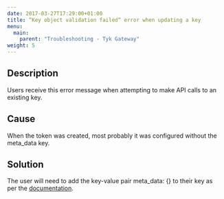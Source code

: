 ```yaml
---
date: 2017-03-27T17:29:00+01:00
title: “Key object validation failed“ error when updating a key
menu:
  main:
    parent: "Troubleshooting - Tyk Gateway"
weight: 5 
---
```


## Description
Users receive this error message when attempting to make API calls to an existing key.

## Cause
When the token was created, most probably it was configured without the meta_data key.

## Solution
The user will need to add the key-value pair meta_data: {} to their key as per the [documentation][1].

[1]: /tyk-rest-api/token-management/
